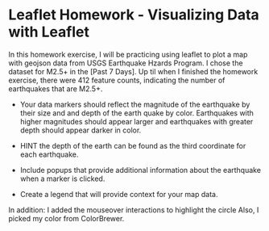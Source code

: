 # Leaflet Homework - Visualizing Data with Leaflet

In this homework exercise, I will be practicing using leaflet to plot a map with geojson data from USGS Earthquake Hzards Program. I chose the dataset for M2.5+ in the [Past 7 Days]. Up til when I finished the homework exercise, there were 412 feature counts, indicating the number of earthquakes that are M2.5+.

- Your data markers should reflect the magnitude of the earthquake by their size and and depth of the earth quake by color. Earthquakes with higher magnitudes should appear larger and earthquakes with greater depth should appear darker in color.

- HINT the depth of the earth can be found as the third coordinate for each earthquake.

- Include popups that provide additional information about the earthquake when a marker is clicked.

- Create a legend that will provide context for your map data.

In addition: I added the mouseover interactions to highlight the circle
Also, I picked my color from ColorBrewer.

